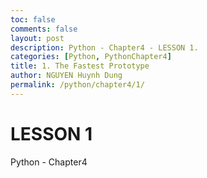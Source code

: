 ```yaml
---
toc: false
comments: false
layout: post
description: Python - Chapter4 - LESSON 1.
categories: [Python, PythonChapter4]
title: 1. The Fastest Prototype
author: NGUYEN Huynh Dung
permalink: /python/chapter4/1/
---
```


# LESSON 1
Python - Chapter4



